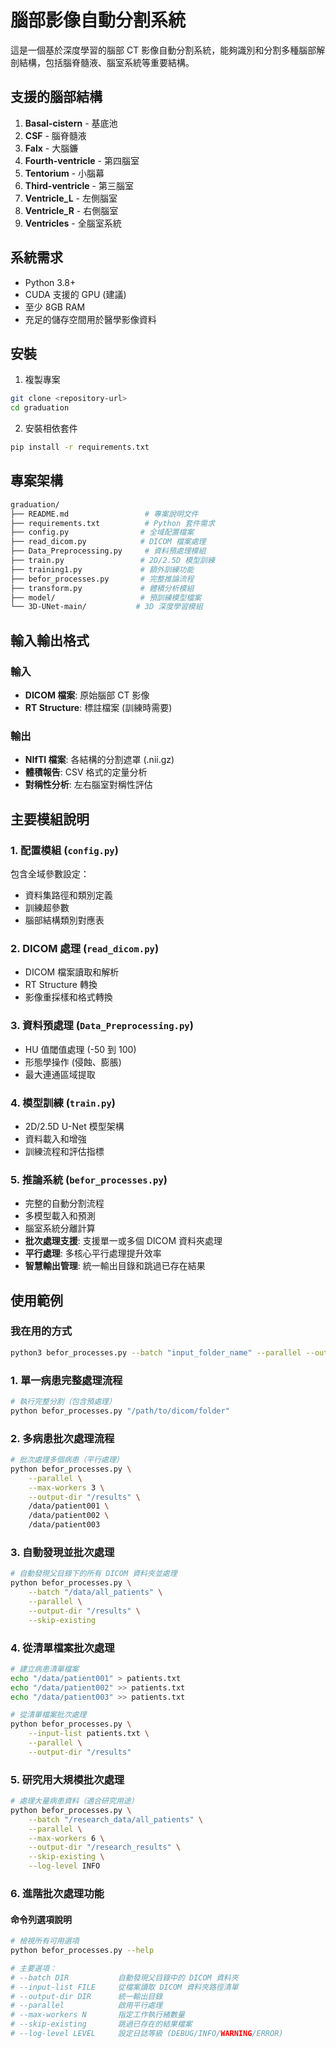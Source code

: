 # 腦部影像自動分割系統

這是一個基於深度學習的腦部 CT 影像自動分割系統，能夠識別和分割多種腦部解剖結構，包括腦脊髓液、腦室系統等重要結構。

## 支援的腦部結構

1. **Basal-cistern** - 基底池
2. **CSF** - 腦脊髓液
3. **Falx** - 大腦鐮
4. **Fourth-ventricle** - 第四腦室
5. **Tentorium** - 小腦幕
6. **Third-ventricle** - 第三腦室
7. **Ventricle_L** - 左側腦室
8. **Ventricle_R** - 右側腦室
9. **Ventricles** - 全腦室系統

## 系統需求

- Python 3.8+
- CUDA 支援的 GPU (建議)
- 至少 8GB RAM
- 充足的儲存空間用於醫學影像資料

## 安裝

1. 複製專案

```bash
git clone <repository-url>
cd graduation
```

2. 安裝相依套件

```bash
pip install -r requirements.txt
```

## 專案架構

```bash
graduation/
├── README.md                 # 專案說明文件
├── requirements.txt          # Python 套件需求
├── config.py                # 全域配置檔案
├── read_dicom.py            # DICOM 檔案處理
├── Data_Preprocessing.py     # 資料預處理模組
├── train.py                 # 2D/2.5D 模型訓練
├── training1.py             # 額外訓練功能
├── befor_processes.py       # 完整推論流程
├── transform.py             # 體積分析模組
├── model/                   # 預訓練模型檔案
└── 3D-UNet-main/           # 3D 深度學習模組
```

## 輸入輸出格式

### 輸入

- **DICOM 檔案**: 原始腦部 CT 影像
- **RT Structure**: 標註檔案 (訓練時需要)

### 輸出

- **NIfTI 檔案**: 各結構的分割遮罩 (.nii.gz)
- **體積報告**: CSV 格式的定量分析
- **對稱性分析**: 左右腦室對稱性評估

## 主要模組說明

### 1. 配置模組 (`config.py`)

包含全域參數設定：

- 資料集路徑和類別定義
- 訓練超參數
- 腦部結構類別對應表

### 2. DICOM 處理 (`read_dicom.py`)

- DICOM 檔案讀取和解析
- RT Structure 轉換
- 影像重採樣和格式轉換

### 3. 資料預處理 (`Data_Preprocessing.py`)

- HU 值閾值處理 (-50 到 100)
- 形態學操作 (侵蝕、膨脹)
- 最大連通區域提取

### 4. 模型訓練 (`train.py`)

- 2D/2.5D U-Net 模型架構
- 資料載入和增強
- 訓練流程和評估指標

### 5. 推論系統 (`befor_processes.py`)

- 完整的自動分割流程
- 多模型載入和預測
- 腦室系統分離計算
- **批次處理支援**: 支援單一或多個 DICOM 資料夾處理
- **平行處理**: 多核心平行處理提升效率
- **智慧輸出管理**: 統一輸出目錄和跳過已存在結果

## 使用範例

### 我在用的方式

```bash
python3 befor_processes.py --batch "input_folder_name" --parallel --output-dir "output_folder_name" --skip-existing --max-workers
```

### 1. 單一病患完整處理流程

```bash
# 執行完整分割（包含預處理）
python befor_processes.py "/path/to/dicom/folder"
```

### 2. 多病患批次處理流程

```bash
# 批次處理多個病患（平行處理）
python befor_processes.py \
    --parallel \
    --max-workers 3 \
    --output-dir "/results" \
    /data/patient001 \
    /data/patient002 \
    /data/patient003
```

### 3. 自動發現並批次處理

```bash
# 自動發現父目錄下的所有 DICOM 資料夾並處理
python befor_processes.py \
    --batch "/data/all_patients" \
    --parallel \
    --output-dir "/results" \
    --skip-existing
```

### 4. 從清單檔案批次處理

```bash
# 建立病患清單檔案
echo "/data/patient001" > patients.txt
echo "/data/patient002" >> patients.txt
echo "/data/patient003" >> patients.txt

# 從清單檔案批次處理
python befor_processes.py \
    --input-list patients.txt \
    --parallel \
    --output-dir "/results"
```

### 5. 研究用大規模批次處理

```bash
# 處理大量病患資料（適合研究用途）
python befor_processes.py \
    --batch "/research_data/all_patients" \
    --parallel \
    --max-workers 6 \
    --output-dir "/research_results" \
    --skip-existing \
    --log-level INFO
```

### 6. 進階批次處理功能

#### 命令列選項說明

```bash
# 檢視所有可用選項
python befor_processes.py --help

# 主要選項：
# --batch DIR           自動發現父目錄中的 DICOM 資料夾
# --input-list FILE     從檔案讀取 DICOM 資料夾路徑清單
# --output-dir DIR      統一輸出目錄
# --parallel            啟用平行處理
# --max-workers N       指定工作執行緒數量
# --skip-existing       跳過已存在的結果檔案
# --log-level LEVEL     設定日誌等級 (DEBUG/INFO/WARNING/ERROR)
```